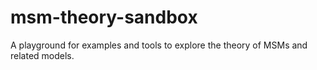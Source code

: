 # msm-theory-sandbox
A playground for examples and tools to explore the theory of MSMs and related models.
